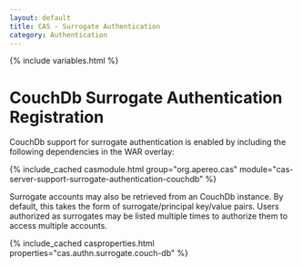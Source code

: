 ```yaml
---
layout: default
title: CAS - Surrogate Authentication
category: Authentication
---
```

{% include variables.html %}


# CouchDb Surrogate Authentication Registration

CouchDb support for surrogate authentication is enabled by including the following dependencies in the WAR overlay:

{% include_cached casmodule.html group="org.apereo.cas" module="cas-server-support-surrogate-authentication-couchdb" %}

Surrogate accounts may also be retrieved from an CouchDb instance. By default, this takes 
the form of surrogate/principal key/value pairs. Users authorized as surrogates may be 
listed multiple times to authorize them to access multiple accounts.

{% include_cached casproperties.html properties="cas.authn.surrogate.couch-db" %}
